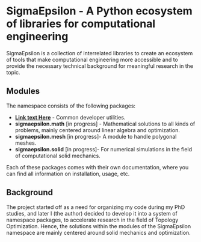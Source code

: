 # **SigmaEpsilon** - A Python ecosystem of libraries for computational engineering

SigmaEpsilon is a collection of interrelated libraries to create an ecosystem of tools that make computational engineering more accessible and to provide the necessary technical background for meaningful research in the topic.

## Modules

The namespace consists of the following packages:

- **[Link text Here](https://github.com/sigma-epsilon/sigmaepsilon.core)** - Common developer utilities.
- **sigmaepsilon.math** [in progress] - Mathematical solutions to all kinds of problems, mainly centered around linear algebra and optimization.
- **sigmaepsilon.mesh** [in progress]- A module to handle polygonal meshes.
- **sigmaepsilon.solid** [in progress]- For numerical simulations in the field of computational solid mechanics.

Each of these packages comes with their own documentation, where you can find all information on installation, usage, etc.

## Background

The project started off as a need for organizing my code during my PhD studies, and later I (the author) decided to develop it into a system of namespace packages, to accelerate research in the field of Topology Optimization. Hence, the solutions within the modules of the SigmaEpsilon namespace are mainly centered around solid mechanics and optimization.
